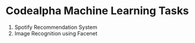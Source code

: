 # Codealpha Machine Learning Tasks

1. Spotify Recommendation System
2. Image Recognition using Facenet

